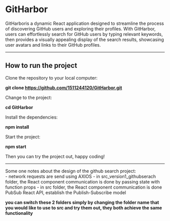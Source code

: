 # GitHarbor
GitHarboris a dynamic React application designed to streamline the process of discovering GitHub users and exploring their profiles. With GitHarbor, users can effortlessly search for GitHub users by typing relevant keywords, then provides a visually appealing display of the search results, showcasing user avatars and links to their GitHub profiles.
<hr>

## How to run the project

Clone the repository to your local computer:

<b>git clone https://github.com/1511244120/GitHarbor.git</b>

Change to the project:

<b>cd GitHarbor</b>

Install the dependencies:

<b>npm install</b>

Start the project:

<b>npm start</b>

Then you can try the project out, happy coding!

<hr>
Some one notes about the design of the github search project:<br>
- network requests are send using AXIOS
- in src_version1_githubserach folder, the React component communication is done by passing state with function props
- in src folder, the React component communication is done PubSub React API, establish the Publish-Subscribe model

**you can switch these 2 folders simply by changing the folder name that you would like to use to src and try them out, they both achieve the same functionality**
